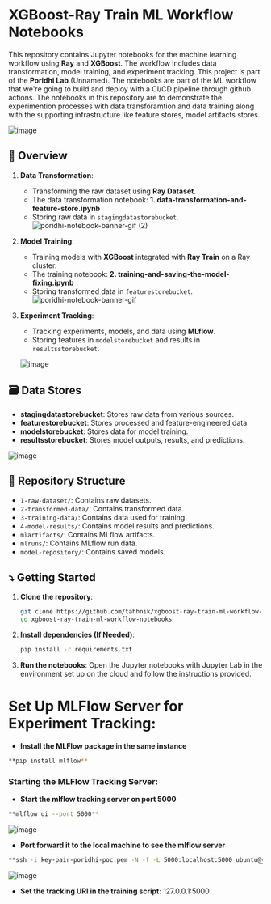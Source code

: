 # XGBoost-Ray Train ML Workflow Notebooks

This repository contains Jupyter notebooks for the machine learning workflow using **Ray** and **XGBoost**. The workflow includes data transformation, model training, and experiment tracking. This project is part of the **Poridhi Lab** (Unnamed).
The notebooks are part of the ML workflow that we're going to build and deploy with a CI/CD pipeline through github actions. The notebooks in this repository are to demonstrate the experimention processes with data transforamtion and data training along with the supporting infrastructure like feature stores, model artifacts stores.

![image](https://github.com/tahhnik/xgboost-ray-train-ml-workflow-notebooks/assets/25973761/aa4af255-ec21-4b79-aef3-3addd115333e)

## 🔗 Overview

1. **Data Transformation**: 
   - Transforming the raw dataset using **Ray Dataset**.
   - The data transformation notebook: **1. data-transformation-and-feature-store.ipynb**
   - Storing raw data in `stagingdatastorebucket`.
   ![poridhi-notebook-banner-gif (2)](https://github.com/tahhnik/xgboost-ray-train-ml-workflow-notebooks/assets/25973761/983f9b30-0c51-4e4d-8867-3e8e933a3467)
  

2. **Model Training**:
   - Training models with **XGBoost** integrated with **Ray Train** on a Ray cluster.
   - The training notebook: **2. training-and-saving-the-model-fixing.ipynb**
   - Storing transformed data in `featurestorebucket`.
   ![poridhi-notebook-banner-gif](https://github.com/tahhnik/xgboost-ray-train-ml-workflow-notebooks/assets/25973761/6ddb8989-e783-4a16-be4c-b765c4c7fb7c)



3. **Experiment Tracking**:
   - Tracking experiments, models, and data using **MLflow**.
   - Storing features in `modelstorebucket` and results in `resultsstorebucket`.
     
   ![image](https://github.com/tahhnik/xgboost-ray-train-ml-workflow-notebooks/assets/25973761/99bbac86-7c42-4e51-a6e9-0db6718d04ab)


## 🗃️ Data Stores
- **stagingdatastorebucket**: Stores raw data from various sources.
- **featurestorebucket**: Stores processed and feature-engineered data.
- **modelstorebucket**: Stores data for model training.
- **resultsstorebucket**: Stores model outputs, results, and predictions.
  
![image](https://github.com/tahhnik/xgboost-ray-train-ml-workflow-notebooks/assets/25973761/34d60a4a-9b09-48dd-9d9d-7572eed7b81a)



## 📂 Repository Structure

- `1-raw-dataset/`: Contains raw datasets.
- `2-transformed-data/`: Contains transformed data.
- `3-training-data/`: Contains data used for training.
- `4-model-results/`: Contains model results and predictions.
- `mlartifacts/`: Contains MLflow artifacts.
- `mlruns/`: Contains MLflow run data.
- `model-repository/`: Contains saved models.


## ⤵️ Getting Started

1. **Clone the repository**:
   ```bash
   git clone https://github.com/tahhnik/xgboost-ray-train-ml-workflow-notebooks.git
   cd xgboost-ray-train-ml-workflow-notebooks
   ```

2. **Install dependencies (If Needed)**:
   ```bash
   pip install -r requirements.txt
   ```

3. **Run the notebooks**:
   Open the Jupyter notebooks with Jupyter Lab in the environment set up on the cloud and follow the instructions provided.
   

# Set Up MLFlow Server for Experiment Tracking:

- **Install the MLFlow package in the same instance**

```bash
**pip install mlflow**
```

### Starting the MLFlow Tracking Server:

- **Start the mlflow tracking server on port 5000**

```bash
**mlflow ui --port 5000**
```

![image](https://github.com/tahhnik/xgboost-ray-train-ml-workflow-notebooks/assets/25973761/0e21c9f9-39f6-4a0c-86c4-aef73f4f573c)


- **Port forward it to the local machine to see the mlflow server**

```bash
**ssh -i key-pair-poridhi-poc.pem -N -f -L 5000:localhost:5000 ubuntu@your-head-node's-public-ipv4-DNS**
```

![image](https://github.com/tahhnik/xgboost-ray-train-ml-workflow-notebooks/assets/25973761/2ae99119-61ba-4cc2-b97a-c206373b3a97)


- **Set the tracking URI in the training script**: 127.0.0.1:5000
  



